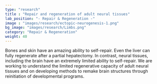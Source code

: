 ```yaml
---
type: "research"
title : "Repair and regeneration of adult neural tissues"
lab_position: "- Repair & Regeneration -"
image : "images/research/ectopic-neurogenesis-1.png"
bg_image: "images/research/Limbs.png"
category: "Repair & Regeneration"
weight: 40
---
```

Bones and skin have an amazing ability to self-repair. Even the liver can fully regenerate after a partial hepatectomy. In contrast, neural tissues, including the brain have an extremely limited ability to self-repair. We are working to understand the limited regenerative capacity of adult neural tissues and on developing methods to remake brain structures through reinitiation of developmental programs.
